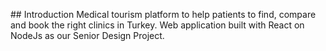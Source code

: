 ## Introduction
Medical tourism platform to help patients to find, compare and book the right clinics in Turkey. Web application built with React on NodeJs as our Senior Design Project.
